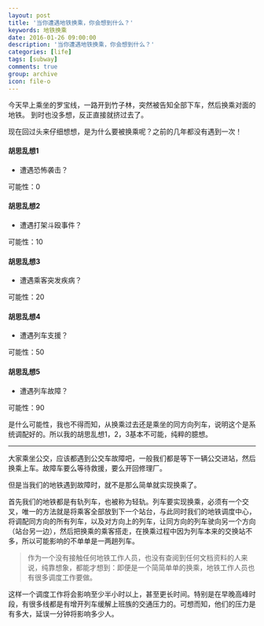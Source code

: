 ```yaml
---
layout: post
title: '当你遭遇地铁换乘，你会想到什么？'
keywords: 地铁换乘
date: 2016-01-26 09:00:00
description: '当你遭遇地铁换乘，你会想到什么？'
categories: [life]
tags: [subway]
comments: true
group: archive
icon: file-o
---
```


今天早上乘坐的罗宝线，一路开到竹子林，突然被告知全部下车，然后换乘对面的地铁。
到时也没多想，反正直接就挤过去了。

<!--more-->

现在回过头来仔细想想，是为什么要被换乘呢？之前的几年都没有遇到一次！

#### 胡思乱想1 ####

- 遭遇恐怖袭击？

可能性：0

#### 胡思乱想2 ####

- 遭遇打架斗殴事件？

可能性：10

#### 胡思乱想3 ####

- 遭遇乘客突发疾病？

可能性：20

#### 胡思乱想4 ####

- 遭遇列车支援？

可能性：50

#### 胡思乱想5 ####

- 遭遇列车故障？

可能性：90

是什么可能性，我也不得而知，从换乘过去还是乘坐的同方向列车，说明这个是系统调配好的。所以我的胡思乱想1，2，3基本不可能，纯粹的臆想。

----

大家乘坐公交，应该都遇到公交车故障吧，一般我们都是等下一辆公交进站，然后换乘上车。故障车要么等待救援，要么开回修理厂。

但是当我们的地铁遇到故障时，就不是那么简单就实现换乘了。

首先我们的地铁都是有轨列车，也被称为轻轨。列车要实现换乘，必须有一个交叉，唯一的方法就是将乘客全部放到下一个站台，与此同时我们的地铁调度中心，将调配同方向的所有列车，以及对方向上的列车，让同方向的列车驶向另一个方向（站台另一边），然后把换乘的乘客搭走，在换乘过程中因为列车本来的交换站不多，所以可能影响的不单单是一两趟列车。

>作为一个没有接触任何地铁工作人员，也没有查阅到任何文档资料的人来说，纯靠想象，都能才想到：即便是一个简简单单的换乘，地铁工作人员也有很多调度工作要做。

这样一个调度工作将会影响至少半小时以上，甚至更长时间。特别是在早晚高峰时段，有很多线都是有增开列车缓解上班族的交通压力的。可想而知，他们的压力是有多大，延误一分钟将影响多少人。

